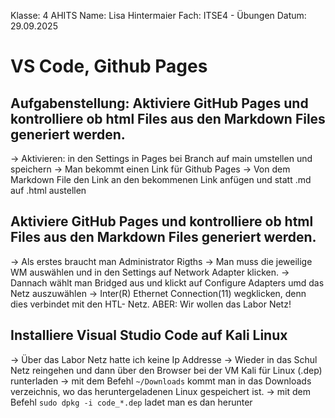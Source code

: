 Klasse: 4 AHITS
Name: Lisa Hintermaier
Fach: ITSE4 - Übungen
Datum: 29.09.2025

# VS Code, Github Pages 

## Aufgabenstellung: Aktiviere GitHub Pages und kontrolliere ob html Files aus den Markdown Files generiert werden.
-> Aktivieren: in den Settings in Pages bei Branch auf main umstellen und speichern
-> Man bekommt einen Link für Github Pages
-> Von dem Markdown File den Link an den bekommenen Link anfügen und statt .md auf .html austellen

## Aktiviere GitHub Pages und kontrolliere ob html Files aus den Markdown Files generiert werden.
-> Als erstes braucht man Administrator Rigths 
-> Man muss die jeweilige WM auswählen und in den Settings auf Network Adapter klicken.
-> Dannach wählt man Bridged aus und klickt auf Configure Adapters umd das Netz auszuwählen
-> Inter(R) Ethernet Connection(11) wegklicken, denn dies verbindet mit den HTL- Netz. ABER: Wir wollen das Labor Netz!

## Installiere Visual Studio Code auf Kali Linux
-> Über das Labor Netz hatte ich keine Ip Addresse 
-> Wieder in das Schul Netz reingehen und dann über den Browser bei der VM Kali für Linux (.dep) runterladen
-> mit dem Befehl `~/Downloads` kommt man in das Downloads verzeichnis, wo das heruntergeladenen Linux gespeichert ist.
-> mit dem Befehl `sudo dpkg -i code_*.dep` ladet man es dan herunter 

